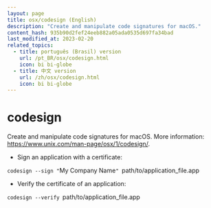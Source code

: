 ```yaml
---
layout: page
title: osx/codesign (English)
description: "Create and manipulate code signatures for macOS."
content_hash: 935b90d2fef24eeb882a05ada0535d697fa34bad
last_modified_at: 2023-02-20
related_topics:
  - title: português (Brasil) version
    url: /pt_BR/osx/codesign.html
    icon: bi bi-globe
  - title: 中文 version
    url: /zh/osx/codesign.html
    icon: bi bi-globe
---
```

# codesign

Create and manipulate code signatures for macOS.
More information: <https://www.unix.com/man-page/osx/1/codesign/>.

- Sign an application with a certificate:

`codesign --sign "`<span class="tldr-var badge badge-pill bg-dark-lm bg-white-dm text-white-lm text-dark-dm font-weight-bold">My Company Name</span>`" `<span class="tldr-var badge badge-pill bg-dark-lm bg-white-dm text-white-lm text-dark-dm font-weight-bold">path/to/application_file.app</span>

- Verify the certificate of an application:

`codesign --verify `<span class="tldr-var badge badge-pill bg-dark-lm bg-white-dm text-white-lm text-dark-dm font-weight-bold">path/to/application_file.app</span>
